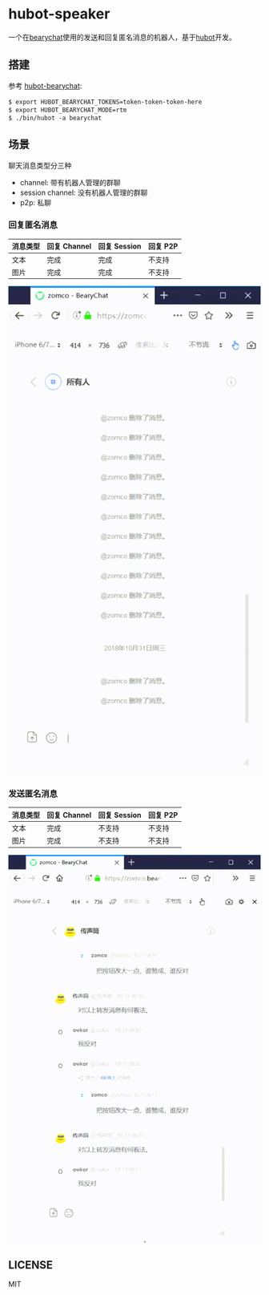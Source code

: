 # hubot-speaker

一个在[bearychat](https://bearychat.com)使用的发送和回复匿名消息的机器人，基于[hubot](https://hubot.github.com/)开发。

## 搭建

参考 [hubot-bearychat](https://github.com/bearyinnovative/hubot-bearychat):

    $ export HUBOT_BEARYCHAT_TOKENS=token-token-token-here
    $ export HUBOT_BEARYCHAT_MODE=rtm
    $ ./bin/hubot -a bearychat

## 场景

聊天消息类型分三种
* channel: 带有机器人管理的群聊
* session channel: 没有机器人管理的群聊
* p2p: 私聊

### 回复匿名消息

| 消息类型 | 回复 Channel | 回复 Session | 回复 P2P     |
| ------- | ----------- | ----------- | -----------  |
| 文本    | 完成         | 完成         | 不支持        | 
| 图片    | 完成         | 完成         | 不支持        |

![](resources/example2.gif)

### 发送匿名消息

| 消息类型 | 回复 Channel | 回复 Session | 回复 P2P     |
| ------- | ----------- | ------------ | -----------  |
| 文本    | 完成         | 不支持       | 不支持        | 
| 图片    | 完成         | 不支持       | 不支持        |

![](resources/example3.gif)

## LICENSE

MIT